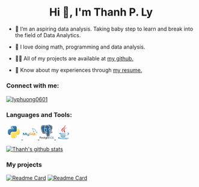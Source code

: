<h1 align="center">Hi 👋, I'm Thanh P. Ly</h1>

- 🌱 I’m an aspiring data analysis. Taking baby step to learn and break into the field of Data Analytics.

- 🔭 I love doing math, programming and data analysis. 

- 👨‍💻 All of my projects are available at [my github.](https://github.com/lyphuong601)

- 📄 Know about my experiences through [my resume.](https://www.linkedin.com/in/lyphuong0601/)

<h3 align="left">Connect with me:</h3>
<p align="left">
<a href="https://www.linkedin.com/in/lyphuong0601/" target="blank"><img align="center" src="https://raw.githubusercontent.com/rahuldkjain/github-profile-readme-generator/master/src/images/icons/Social/linked-in-alt.svg" alt="lyphuong0601" height="30" width="40" /></a>
</p>

<h3 align="left">Languages and Tools:</h3>
<p align="left"> 
<a href="https://www.python.org" target="_blank" rel="noreferrer"> <img src="https://raw.githubusercontent.com/devicons/devicon/master/icons/python/python-original.svg" alt="python" width="40" height="40"/>
<a href="https://www.mysql.com/" target="_blank" rel="noreferrer"> <img src="https://raw.githubusercontent.com/devicons/devicon/master/icons/mysql/mysql-original-wordmark.svg" alt="mysql" width="40" height="40"/> </a>
<a href="https://www.postgresql.org" target="_blank" rel="noreferrer"> <img src="https://raw.githubusercontent.com/devicons/devicon/master/icons/postgresql/postgresql-original-wordmark.svg" alt="postgresql" width="40" height="40"/> </a> 
<a href="https://www.java.com" target="_blank" rel="noreferrer"> <img src="https://raw.githubusercontent.com/devicons/devicon/master/icons/java/java-original.svg" alt="java" width="40" height="40"/> </a> 

  
[![Thanh's github stats](https://github-readme-stats.vercel.app/api?username=lyphuong601&count_private=true&show_icons=true&theme=radical&hide_rank=false)](https://github.com/anuraghazra/github-readme-stats)

    
### My projects
[![Readme Card](https://github-readme-stats.vercel.app/api/pin/?username=lyphuong601&repo=AdventueWork-Inc-DA-Project
)](https://github.com/lyphuong601/AdventueWork-Inc-DA-Project) 
[![Readme Card](https://github-readme-stats.vercel.app/api/pin/?username=lyphuong601&repo=job_posts_data_cleaning
)](https://github.com/lyphuong601/job_posts_data_cleaning) 
